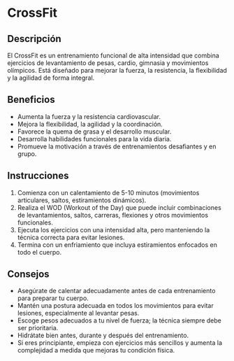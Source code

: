 # CrossFit

## Descripción
El CrossFit es un entrenamiento funcional de alta intensidad que combina ejercicios de levantamiento de pesas, cardio, gimnasia y movimientos olímpicos. Está diseñado para mejorar la fuerza, la resistencia, la flexibilidad y la agilidad de forma integral.

## Beneficios
- Aumenta la fuerza y la resistencia cardiovascular.
- Mejora la flexibilidad, la agilidad y la coordinación.
- Favorece la quema de grasa y el desarrollo muscular.
- Desarrolla habilidades funcionales para la vida diaria.
- Promueve la motivación a través de entrenamientos desafiantes y en grupo.

## Instrucciones
1. Comienza con un calentamiento de 5-10 minutos (movimientos articulares, saltos, estiramientos dinámicos).
2. Realiza el WOD (Workout of the Day) que puede incluir combinaciones de levantamientos, saltos, carreras, flexiones y otros movimientos funcionales.
3. Ejecuta los ejercicios con una intensidad alta, pero manteniendo la técnica correcta para evitar lesiones.
4. Termina con un enfriamiento que incluya estiramientos enfocados en todo el cuerpo.

## Consejos
- Asegúrate de calentar adecuadamente antes de cada entrenamiento para preparar tu cuerpo.
- Mantén una postura adecuada en todos los movimientos para evitar lesiones, especialmente al levantar pesas.
- Escoge pesos adecuados a tu nivel de fuerza; la técnica siempre debe ser prioritaria.
- Hidrátate bien antes, durante y después del entrenamiento.
- Si eres principiante, empieza con ejercicios más sencillos y aumenta la complejidad a medida que mejoras tu condición física.